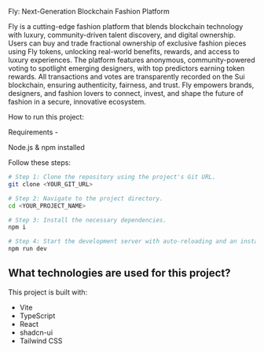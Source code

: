 Fly: Next-Generation Blockchain Fashion Platform

Fly is a cutting-edge fashion platform that blends blockchain technology with luxury, community-driven talent discovery, and digital ownership. Users can buy and trade fractional ownership of exclusive fashion pieces using Fly tokens, unlocking real-world benefits, rewards, and access to luxury experiences. The platform features anonymous, community-powered voting to spotlight emerging designers, with top predictors earning token rewards. All transactions and votes are transparently recorded on the Sui blockchain, ensuring authenticity, fairness, and trust. Fly empowers brands, designers, and fashion lovers to connect, invest, and shape the future of fashion in a secure, innovative ecosystem.

How to run this project:

Requirements -

Node.js & npm installed 

Follow these steps:

```sh
# Step 1: Clone the repository using the project's Git URL.
git clone <YOUR_GIT_URL>

# Step 2: Navigate to the project directory.
cd <YOUR_PROJECT_NAME>

# Step 3: Install the necessary dependencies.
npm i

# Step 4: Start the development server with auto-reloading and an instant preview.
npm run dev
```

## What technologies are used for this project?

This project is built with:

- Vite
- TypeScript
- React
- shadcn-ui
- Tailwind CSS
